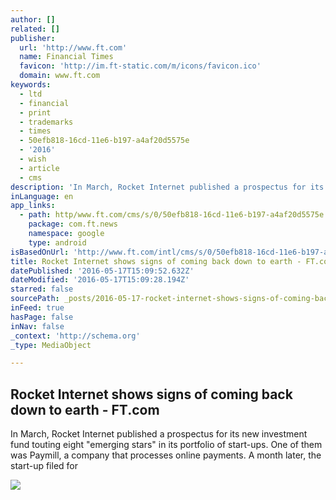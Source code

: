 ```yaml
---
author: []
related: []
publisher:
  url: 'http://www.ft.com'
  name: Financial Times
  favicon: 'http://im.ft-static.com/m/icons/favicon.ico'
  domain: www.ft.com
keywords:
  - ltd
  - financial
  - print
  - trademarks
  - times
  - 50efb818-16cd-11e6-b197-a4af20d5575e
  - '2016'
  - wish
  - article
  - cms
description: 'In March, Rocket Internet published a prospectus for its new investment fund touting eight "emerging stars" in its portfolio of start-ups. One of them was Paymill, a company that processes online payments. A month later, the start-up filed for'
inLanguage: en
app_links:
  - path: http/www.ft.com/cms/s/0/50efb818-16cd-11e6-b197-a4af20d5575e.html
    package: com.ft.news
    namespace: google
    type: android
isBasedOnUrl: 'http://www.ft.com/intl/cms/s/0/50efb818-16cd-11e6-b197-a4af20d5575e.html#axzz48vTQNG1j'
title: Rocket Internet shows signs of coming back down to earth - FT.com
datePublished: '2016-05-17T15:09:52.632Z'
dateModified: '2016-05-17T15:09:28.194Z'
starred: false
sourcePath: _posts/2016-05-17-rocket-internet-shows-signs-of-coming-back-down-to-earth-f.md
inFeed: true
hasPage: false
inNav: false
_context: 'http://schema.org'
_type: MediaObject

---
```

<article style=""><h1>Rocket Internet shows signs of coming back down to earth - FT.com</h1><p>In March, Rocket Internet published a prospectus for its new investment fund touting eight "emerging stars" in its portfolio of start-ups. One of them was Paymill, a company that processes online payments. A month later, the start-up filed for</p><img src="http://im.ft-static.com/content/images/5c5098d4-1b73-4068-b865-649f049c5a79.img" /></article>